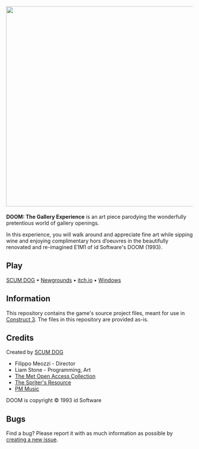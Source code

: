 <h1 align="center"><img width="540"src="https://github.com/user-attachments/assets/2d573225-8380-44bf-bee6-b7fb98e6f058" /></h1>

**DOOM: The Gallery Experience** is an art piece parodying the wonderfully pretentious world of gallery openings.

In this experience, you will walk around and appreciate fine art while sipping wine and enjoying complimentary hors d’oeuvres in the beautifully renovated and re-imagined E1M1 of id Software's DOOM (1993).

## Play
[SCUM DOG](https://scum.dog/games/doom_tge) • [Newgrounds](https://www.newgrounds.com/portal/view/960452) • [itch.io](https://bobatealee.itch.io/doom-the-gallery-experience) • [Windows](https://files.scum.dog/downloads/DOOM_TGE_Windows.zip)

## Information
This repository contains the game's source project files, meant for use in [Construct 3](https://construct.net/). The files in this repository are provided as-is.

## Credits
Created by [SCUM DOG](https://scum.dog/)

- Filippo Meozzi - Director
- Liam Stone - Programming, Art
- [The Met Open Access Collection](https://www.metmuseum.org/art/collection/search?showOnly=openAccess)
- [The Spriter's Resource](https://www.spriters-resource.com/ms_dos/doomdoomii/)
- [PM Music](https://pmmusic.pro/downloads/)

DOOM is copyright © 1993 id Software

## Bugs
Find a bug? Please report it with as much information as possible by [creating a new issue](https://github.com/bobatealee/doom_tge/issues/new/choose).
